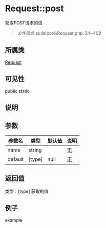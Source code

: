 # Request::post
获取POST请求的值
> *文件信息* suda\core\Request.php: 24~498
## 所属类 

[Request](../Request.md)

## 可见性

  public  static
## 说明



## 参数

| 参数名 | 类型 | 默认值 | 说明 |
|--------|-----|-------|-------|
| name |  string |  | 无 |
| default |  [type] | null | 无 |

## 返回值
类型：[type]
 获取的值

## 例子

example
